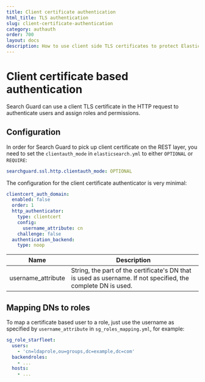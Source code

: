 ```yaml
---
title: Client certificate authentication
html_title: TLS authentication
slug: client-certificate-authentication
category: authauth
order: 700
layout: docs
description: How to use client side TLS certificates to protect Elasticsearch against unauthorized access.
---
```

<!---
Copryight 2017 floragunn GmbH
-->

# Client certificate based authentication

Search Guard can use a client TLS certificate in the HTTP request to authenticate users and assign roles and permissions.

## Configuration

In order for Search Guard to pick up client certificate on the REST layer, you need to set the `clientauth_mode` in `elasticsearch.yml` to either `OPTIONAL` or `REQUIRE`:

```yaml
searchguard.ssl.http.clientauth_mode: OPTIONAL
```

The configuration for the client certificate authenticator is very minimal:

```yaml
clientcert_auth_domain:
  enabled: false
  order: 1
  http_authenticator:
    type: clientcert
    config:
      username_attribute: cn
    challenge: false
  authentication_backend:
    type: noop
```

| Name | Description |
|---|---|
| username_attribute | String, the part of the certificate's DN that is used as username. If not specified, the complete DN is used.|

## Mapping DNs to roles

To map a certificate based user to a role, just use the username as specified by `username_attribute` in `sg_roles_mapping.yml`, for example:

```yaml
sg_role_starfleet:
  users:
    - 'cn=ldaprole,ou=groups,dc=example,dc=com'
  backendroles:
    - ...
  hosts:
    - ...
```